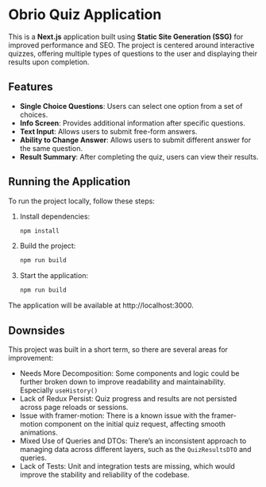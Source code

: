 # Obrio Quiz Application

This is a **Next.js** application built using **Static Site Generation (SSG)** for improved performance and SEO. The project is centered around interactive quizzes, offering multiple types of questions to the user and displaying their results upon completion.

## Features

- **Single Choice Questions**: Users can select one option from a set of choices.
- **Info Screen**: Provides additional information after specific questions.
- **Text Input**: Allows users to submit free-form answers.
- **Ability to Change Answer**: Allows users to submit different answer for the same question.
- **Result Summary**: After completing the quiz, users can view their results.

## Running the Application

To run the project locally, follow these steps:

1. Install dependencies:
   ```bash
   npm install
2. Build the project:
    ```bash
   npm run build
3. Start the application:
    ```bash
   npm run build
The application will be available at http://localhost:3000.

## Downsides

This project was built in a short term, so there are several areas for improvement:
-	Needs More Decomposition: Some components and logic could be further broken down to improve readability and maintainability. Especially `useHistory()`
-   Lack of Redux Persist: Quiz progress and results are not persisted across page reloads or sessions.
-   Issue with framer-motion: There is a known issue with the framer-motion component on the initial quiz request, affecting smooth animations.
-   Mixed Use of Queries and DTOs: There’s an inconsistent approach to managing data across different layers, such as the `QuizResultsDTO` and queries.
-   Lack of Tests: Unit and integration tests are missing, which would improve the stability and reliability of the codebase.
